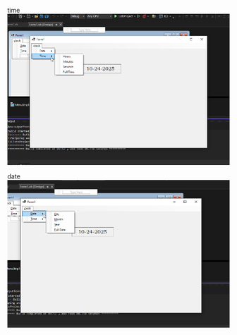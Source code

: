 time
![image alt](https://github.com/Kryomenos/ListsSolution/blob/36ea01a65f52a344e02b916d14f0523f8400e408/EtFjkEIDVB.png)

date 
![image alt](https://github.com/Kryomenos/ListsSolution/blob/6edf816358767e9e2367f013726b3215cd28e18b/q5ge741HlH.png)
